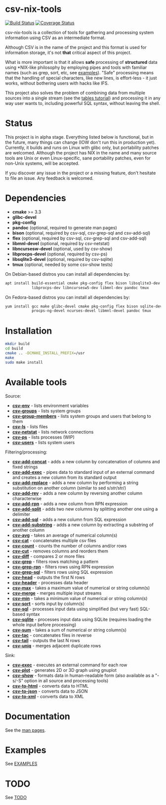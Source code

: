 **csv-nix-tools**
=================

[![Build Status](https://github.com/mslusarz/csv-nix-tools/workflows/Full/badge.svg)](https://github.com/mslusarz/csv-nix-tools/actions?query=workflow%3AFull+branch%3Amaster)
[![Coverage Status](https://codecov.io/github/mslusarz/csv-nix-tools/coverage.svg?branch=master)](https://codecov.io/gh/mslusarz/csv-nix-tools/branch/master)

csv-nix-tools is a collection of tools for gathering and processing system
information using CSV as an intermediate format.

Although CSV is in the name of the project and this format is used for
information storage, it's not **that** critical aspect of this project.

What is more important is that it allows **safe** processing of **structured**
data using *NIX-like philosophy by employing pipes and tools with familiar names
(such as grep, sort, etc, see [examples](EXAMPLES.md)). "Safe" processing means
that the handling of special characters, like new lines, is effort-less - it
just works, without bothering users with hacks like IFS.

This project also solves the problem of combining data from multiple sources
into a single stream (see the [tables tutorial]) and processing it in any way
user wants to, including powerful SQL syntax, without leaving the shell.

# Status
This project is in alpha stage. Everything listed below is functional,
but in the future, many things can change (IOW don't run this in production yet).
Currently, it builds and runs on Linux with glibc only, but portability patches
are welcomed. Although the project has NIX in the name and many source tools
are Unix or even Linux-specific, sane portability patches, even for non-Unix
systems, will be accepted.

If you discover any issue in the project or a missing feature, don't hesitate
to file an issue. Any feedback is welcomed.

# Dependencies
- **cmake** >= 3.3
- **glibc-devel**
- **pkg-config**
- **pandoc** (optional, required to generate man pages)
- **bison** (optional, required by csv-sql, csv-grep-sql and csv-add-sql)
- **flex** (optional, required by csv-sql, csv-grep-sql and csv-add-sql)
- **libmnl-devel** (optional, required by csv-netstat)
- **libncursesw-devel** (optional, used by csv-show)
- **libprocps-devel** (optional, required by csv-ps)
- **libsqlite3-devel** (optional, required by csv-sqlite)
- **tmux** (optional, needed by some csv-show tests)

On Debian-based distros you can install all dependencies by:
```sh
apt install build-essential cmake pkg-config flex bison libsqlite3-dev \
            libprocps-dev libncursesw5-dev libmnl-dev pandoc tmux
```

On Fedora-based distros you can install all dependencies by:
```sh
yum install gcc make glibc-devel cmake pkg-config flex bison sqlite-devel \
            procps-ng-devel ncurses-devel libmnl-devel pandoc tmux
```

# Installation
```sh
mkdir build
cd build
cmake .. -DCMAKE_INSTALL_PREFIX=/usr
make
sudo make install
```

# Available tools

Source:
- **[csv-env]** - lists environment variables
- **[csv-groups]** - lists system groups
- **[csv-group-members]** - lists system groups and users that belong to them
- **[csv-ls]** - lists files
- **[csv-netstat]** - lists network connections
- **[csv-ps]** - lists processes (WIP)
- **[csv-users]** - lists system users

Filtering/processing:
- **[csv-add-concat]** - adds a new column by concatenation of columns and fixed strings
- **[csv-add-exec]** - pipes data to standard input of an external command and creates a new column from its standard output
- **[csv-add-replace]** - adds a new column by performing a string substitution on another column (similar to sed s/$str/$str/)
- **[csv-add-rev]** - adds a new column by reversing another column characterwise
- **[csv-add-rpn]** - adds a new column from RPN expression
- **[csv-add-split]** - adds two new columns by splitting another one using a delimiter
- **[csv-add-sql]** - adds a new column from SQL expression
- **[csv-add-substring]** - adds a new column by extracting a substring of another column
- **[csv-avg]** - takes an average of numerical column(s)
- **[csv-cat]** - concatenates multiple csv files
- **[csv-count]** - counts the number of columns and/or rows
- **[csv-cut]** - removes columns and reorders them
- **[csv-diff]** - compares 2 or more files
- **[csv-grep]** - filters rows matching a pattern
- **[csv-grep-rpn]** - filters rows using RPN expression
- **[csv-grep-sql]** - filters rows using SQL expression
- **[csv-head]** - outputs the first N rows
- **[csv-header]** - processes data header
- **[csv-max]** - takes a maximum value of numerical or string column(s)
- **[csv-merge]** - merges multiple input streams
- **[csv-min]** - takes a minimum value of numerical or string column(s)
- **[csv-sort]** - sorts input by column(s)
- **[csv-sql]** - processes input data using simplified (but very fast) SQL-based syntax
- **[csv-sqlite]** - processes input data using SQLite (requires loading the whole input before processing)
- **[csv-sum]** - takes a sum of numerical or string column(s)
- **[csv-tac]** - concatenates files in reverse
- **[csv-tail]** - outputs the last N rows
- **[csv-uniq]** - merges adjacent duplicate rows

Sink:
- **[csv-exec]** - executes an external command for each row
- **[csv-plot]** - generates 2D or 3D graph using gnuplot
- **[csv-show]** - formats data in human-readable form (also available as a "-s/-S" option in all source and processing tools)
- **[csv-to-html]** - converts data to HTML
- **[csv-to-json]** - converts data to JSON
- **[csv-to-xml]** - converts data to XML

# Documentation

See the [man pages].

# Examples

See [EXAMPLES](EXAMPLES.md)

# TODO

See [TODO](TODO.md)

[man pages]:         https://marcin.slusarz.eu/csv-nix-tools/manpages/csv-nix-tools.7.html
[tables tutorial]:   https://marcin.slusarz.eu/csv-nix-tools/manpages/csv-tables-tut.7.html

[csv-env]:           https://marcin.slusarz.eu/csv-nix-tools/manpages/csv-env.1.html
[csv-groups]:        https://marcin.slusarz.eu/csv-nix-tools/manpages/csv-groups.1.html
[csv-group-members]: https://marcin.slusarz.eu/csv-nix-tools/manpages/csv-group-members.1.html
[csv-ls]:            https://marcin.slusarz.eu/csv-nix-tools/manpages/csv-ls.1.html
[csv-netstat]:       https://marcin.slusarz.eu/csv-nix-tools/manpages/csv-netstat.1.html
[csv-ps]:            https://marcin.slusarz.eu/csv-nix-tools/manpages/csv-ps.1.html
[csv-users]:         https://marcin.slusarz.eu/csv-nix-tools/manpages/csv-users.1.html

[csv-add-concat]:    https://marcin.slusarz.eu/csv-nix-tools/manpages/csv-add-concat.1.html
[csv-add-exec]:      https://marcin.slusarz.eu/csv-nix-tools/manpages/csv-add-exec.1.html
[csv-add-replace]:   https://marcin.slusarz.eu/csv-nix-tools/manpages/csv-add-replace.1.html
[csv-add-rev]:       https://marcin.slusarz.eu/csv-nix-tools/manpages/csv-add-rev.1.html
[csv-add-rpn]:       https://marcin.slusarz.eu/csv-nix-tools/manpages/csv-add-rpn.1.html
[csv-add-split]:     https://marcin.slusarz.eu/csv-nix-tools/manpages/csv-add-split.1.html
[csv-add-sql]:       https://marcin.slusarz.eu/csv-nix-tools/manpages/csv-add-sql.1.html
[csv-add-substring]: https://marcin.slusarz.eu/csv-nix-tools/manpages/csv-add-substring.1.html
[csv-avg]:           https://marcin.slusarz.eu/csv-nix-tools/manpages/csv-avg.1.html
[csv-cat]:           https://marcin.slusarz.eu/csv-nix-tools/manpages/csv-cat.1.html
[csv-count]:         https://marcin.slusarz.eu/csv-nix-tools/manpages/csv-count.1.html
[csv-cut]:           https://marcin.slusarz.eu/csv-nix-tools/manpages/csv-cut.1.html
[csv-diff]:          https://marcin.slusarz.eu/csv-nix-tools/manpages/csv-diff.1.html
[csv-grep]:          https://marcin.slusarz.eu/csv-nix-tools/manpages/csv-grep.1.html
[csv-grep-rpn]:      https://marcin.slusarz.eu/csv-nix-tools/manpages/csv-grep-rpn.1.html
[csv-grep-sql]:      https://marcin.slusarz.eu/csv-nix-tools/manpages/csv-grep-sql.1.html
[csv-head]:          https://marcin.slusarz.eu/csv-nix-tools/manpages/csv-head.1.html
[csv-header]:        https://marcin.slusarz.eu/csv-nix-tools/manpages/csv-header.1.html
[csv-max]:           https://marcin.slusarz.eu/csv-nix-tools/manpages/csv-max.1.html
[csv-merge]:         https://marcin.slusarz.eu/csv-nix-tools/manpages/csv-merge.1.html
[csv-min]:           https://marcin.slusarz.eu/csv-nix-tools/manpages/csv-min.1.html
[csv-sort]:          https://marcin.slusarz.eu/csv-nix-tools/manpages/csv-sort.1.html
[csv-sql]:           https://marcin.slusarz.eu/csv-nix-tools/manpages/csv-sql.1.html
[csv-sqlite]:        https://marcin.slusarz.eu/csv-nix-tools/manpages/csv-sqlite.1.html
[csv-sum]:           https://marcin.slusarz.eu/csv-nix-tools/manpages/csv-sum.1.html
[csv-tac]:           https://marcin.slusarz.eu/csv-nix-tools/manpages/csv-tac.1.html
[csv-tail]:          https://marcin.slusarz.eu/csv-nix-tools/manpages/csv-tail.1.html
[csv-uniq]:          https://marcin.slusarz.eu/csv-nix-tools/manpages/csv-uniq.1.html

[csv-exec]:          https://marcin.slusarz.eu/csv-nix-tools/manpages/csv-exec.1.html
[csv-plot]:          https://marcin.slusarz.eu/csv-nix-tools/manpages/csv-plot.1.html
[csv-show]:          https://marcin.slusarz.eu/csv-nix-tools/manpages/csv-show.1.html
[csv-to-html]:       https://marcin.slusarz.eu/csv-nix-tools/manpages/csv-to-html.1.html
[csv-to-json]:       https://marcin.slusarz.eu/csv-nix-tools/manpages/csv-to-json.1.html
[csv-to-xml]:        https://marcin.slusarz.eu/csv-nix-tools/manpages/csv-to-xml.1.html
